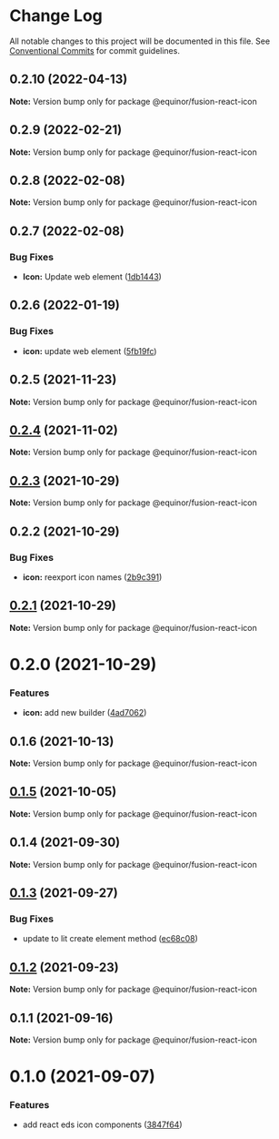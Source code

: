 # Change Log

All notable changes to this project will be documented in this file.
See [Conventional Commits](https://conventionalcommits.org) for commit guidelines.

## 0.2.10 (2022-04-13)

**Note:** Version bump only for package @equinor/fusion-react-icon





## 0.2.9 (2022-02-21)

**Note:** Version bump only for package @equinor/fusion-react-icon





## 0.2.8 (2022-02-08)

**Note:** Version bump only for package @equinor/fusion-react-icon





## 0.2.7 (2022-02-08)


### Bug Fixes

* **Icon:** Update web element ([1db1443](https://github.com/equinor/fusion-react-components/commit/1db1443960c00e90335f747506d14df8860f3bd0))





## 0.2.6 (2022-01-19)


### Bug Fixes

* **icon:** update web element ([5fb19fc](https://github.com/equinor/fusion-react-components/commit/5fb19fca9d3bce04f4ba8c166c195966b4c5b14c))





## 0.2.5 (2021-11-23)

**Note:** Version bump only for package @equinor/fusion-react-icon





## [0.2.4](https://github.com/equinor/fusion-react-components/compare/@equinor/fusion-react-icon@0.2.3...@equinor/fusion-react-icon@0.2.4) (2021-11-02)

**Note:** Version bump only for package @equinor/fusion-react-icon





## [0.2.3](https://github.com/equinor/fusion-react-components/compare/@equinor/fusion-react-icon@0.2.2...@equinor/fusion-react-icon@0.2.3) (2021-10-29)

**Note:** Version bump only for package @equinor/fusion-react-icon





## 0.2.2 (2021-10-29)


### Bug Fixes

* **icon:** reexport icon names ([2b9c391](https://github.com/equinor/fusion-react-components/commit/2b9c391829e957d905a781c2e46c7ae724cfb4ba))





## [0.2.1](https://github.com/equinor/fusion-react-components/compare/@equinor/fusion-react-icon@0.2.0...@equinor/fusion-react-icon@0.2.1) (2021-10-29)

**Note:** Version bump only for package @equinor/fusion-react-icon





# 0.2.0 (2021-10-29)


### Features

* **icon:** add new builder ([4ad7062](https://github.com/equinor/fusion-react-components/commit/4ad7062c1c5c74def45bec59b7da4e13863dd2a2))





## 0.1.6 (2021-10-13)

**Note:** Version bump only for package @equinor/fusion-react-icon





## [0.1.5](https://github.com/equinor/fusion-react-components/compare/@equinor/fusion-react-icon@0.1.4...@equinor/fusion-react-icon@0.1.5) (2021-10-05)

**Note:** Version bump only for package @equinor/fusion-react-icon





## 0.1.4 (2021-09-30)

**Note:** Version bump only for package @equinor/fusion-react-icon





## [0.1.3](https://github.com/equinor/fusion-react-components/compare/@equinor/fusion-react-icon@0.1.2...@equinor/fusion-react-icon@0.1.3) (2021-09-27)


### Bug Fixes

* update to lit create element method ([ec68c08](https://github.com/equinor/fusion-react-components/commit/ec68c08d5cbcba43a1b8ca064cccc73662f17421))





## [0.1.2](https://github.com/equinor/fusion-react-components/compare/@equinor/fusion-react-icon@0.1.1...@equinor/fusion-react-icon@0.1.2) (2021-09-23)

**Note:** Version bump only for package @equinor/fusion-react-icon





## 0.1.1 (2021-09-16)

**Note:** Version bump only for package @equinor/fusion-react-icon





# 0.1.0 (2021-09-07)


### Features

* add react eds icon components ([3847f64](https://github.com/equinor/fusion-react-components/commit/3847f641e0f4eb57bf83bd8610dad6a375bd2a62))
